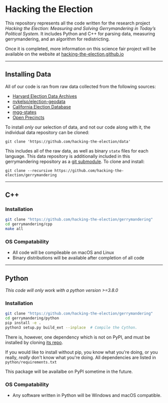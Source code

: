 # Hacking the Election

This repository represents all the code written for the research project *Hacking the Election: Measuring and Solving Gerrymandering in Today’s Political System*. It includes Python and C++ for parsing data, measuring gerrymandering, and an algorithm for redistricting.

Once it is completed, more information on this science fair project will be available on the website at [hacking-the-election.github.io](https://hacking-the-election.github.io)

---

## Installing Data
All of our code is ran from raw data collected from the following sources:
- [Harvard Election Data Archives](https://projects.iq.harvard.edu/eda/home)
- [nvkelso/election-geodata](https://github.com/nvkelso/election-geodata)
- [California Election Database](https://statewidedatabase.org/)
- [mgg-states](https://github.com/mggg-states)
- [Open Precincts](https://openprecincts.org)

To install *only* our selection of data, and not our code along with it, the individual data repository can be cloned:
```
git clone 'https://github.com/hacking-the-election/data'
```
This includes all of the raw data, as well as binary `state` files for each language. This data repository is additionally included in this gerrymandering repository as a [git submodule](https://github.blog/2016-02-01-working-with-submodules/). To clone and install:
```
git clone --recursive https://github.com/hacking-the-election/gerrymandering
```

---

## C++

### Installation
```bash
git clone "https://github.com/hacking-the-election/gerrymandering"
cd gerrymandering/cpp
make all
```

### OS Compatability
- All code will be compileable on macOS and Linux
- Binary distributions will be available after completion of all code
  
---  
  
## Python

*This code will only work with a python version >=3.8.0*

### Installation
```bash
git clone "https://github.com/hacking-the-election/gerrymandering"
cd gerrymandering/python
pip install -e .
python3 setup.py build_ext --inplace  # Compile the Cython.
```

There is, however, one dependency which is not on PyPI, and must be installed by cloning [its repo](https://github.com/weddige/miniball).

If you would like to install without pip, you know what you're doing, or you really, _really_ don't know what you're doing.
All dependencies are listed in `python/requirements.txt`

This package will be availalbe on PyPI sometime in the future.

### OS Compatability
- Any software written in Python will be Windows and macOS compatible.
